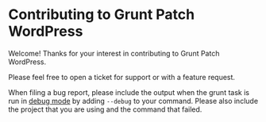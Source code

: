# Contributing to Grunt Patch WordPress

Welcome! Thanks for your interest in contributing to Grunt Patch WordPress.

Please feel free to open a ticket for support or with a feature request.

When filing a bug report, please include the output when the grunt task is run in [debug mode](http://gruntjs.com/using-the-cli#debug-d) by adding ```--debug``` to your command.  Please also include the project that you are using and the command that failed.
